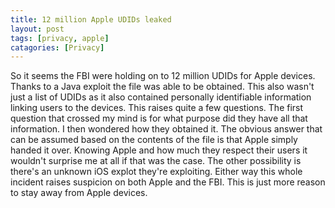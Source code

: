 ```yaml
---
title: 12 million Apple UDIDs leaked
layout: post
tags: [privacy, apple]
catagories: [Privacy]
---
```


So it seems the FBI were holding on to 12 million UDIDs for Apple devices. Thanks to a Java exploit the file was able to be obtained. This also wasn't just a list of UDIDs as it also contained personally identifiable information linking users to the devices. This raises quite a few questions. The first question that crossed my mind is for what purpose did they have all that information. I then wondered how they obtained it. The obvious answer that can be assumed based on the contents of the file is that Apple simply handed it over. Knowing Apple and how much they respect their users it wouldn't surprise me at all if that was the case. The other possibility is there's an unknown iOS explot they're exploiting. Either way this whole incident raises suspicion on both Apple and the FBI. This is just more reason to stay away from Apple devices.
